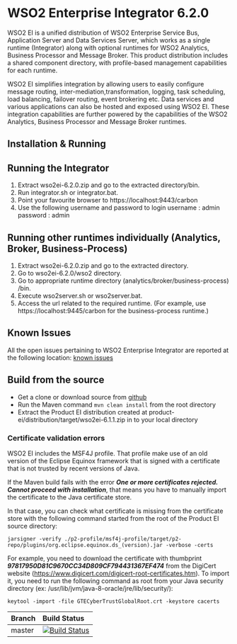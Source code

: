 # WSO2 Enterprise Integrator 6.2.0
WSO2 EI is a unified distribution of WSO2 Enterprise Service Bus, Application Server and Data Services Server, which works as a single runtime (Integrator) along with optional runtimes for WSO2 Analytics, Business Processor and Message Broker. This product distribution includes a shared component directory, with profile-based management capabilities for each runtime.

WSO2 EI simplifies integration by allowing users to easily configure message routing, inter-mediation,transformation, logging, task scheduling, load balancing, failover routing, event brokering etc. Data services and various applications can also be hosted and exposed using WSO2 EI. These integration capabilities are further powered by the capabilities of the WSO2 Analytics, Business Processor and Message Broker runtimes.

## Installation & Running
## Running the Integrator
1. Extract  wso2ei-6.2.0.zip and go to the extracted directory/bin.
2. Run integrator.sh or integrator.bat.
3. Point your favourite browser to  https://localhost:9443/carbon
4. Use the following username and password to login
   username : admin
   password : admin
   
## Running other runtimes individually (Analytics, Broker, Business-Process)
1. Extract wso2ei-6.2.0.zip and go to the extracted directory.
2. Go to wso2ei-6.2.0/wso2 directory.
3. Go to appropriate runtime directory (analytics/broker/business-process) /bin.
4. Execute wso2server.sh or wso2server.bat.
3. Access the url related to the required runtime. (For example, use https://localhost:9445/carbon for the business-process runtime.)

## Known Issues
All the open issues pertaining to WSO2 Enterprise Integrator are reported at the following location:
[known issues](https://github.com/wso2/product-ei/issues)

## Build from the source
- Get a clone or download source from [github](https://github.com/wso2/product-ei)
- Run the Maven command ``mvn clean install`` from the root directory
- Extract the Product EI distribution created at product-ei/distribution/target/wso2ei-6.1.1.zip in to your local directory

### Certificate validation errors
WSO2 EI includes the MSF4J profile. That profile make use of an old version of the Eclipse Equinox framework that is signed with a certificate that is not trusted by recent versions of Java.

If the Maven build fails with the error ***One or more certificates rejected. Cannot proceed with installation***, that means you have to manually import the certificate to the Java certificate store.

In that case, you can check what certificate is missing from the certificate store with the following command started from the root of the Product EI source directory:

```jarsigner -verify ./p2-profile/msf4j-profile/target/p2-repo/plugins/org.eclipse.equinox.ds_(version).jar -verbose -certs```

For example, you need to download the certificate with thumbprint ***97817950D81C9670CC34D809CF794431367EF474*** from the DigiCert website (https://www.digicert.com/digicert-root-certificates.htm). To import it, you need to run the following command as root from your Java security directory (ex: /usr/lib/jvm/java-8-oracle/jre/lib/security/):

```keytool -import -file GTECyberTrustGlobalRoot.crt -keystore cacerts```

|  Branch | Build Status |
| :------------ |:-------------
| master      | [![Build Status](https://wso2.org/jenkins/job/product-ei/badge/icon)](https://wso2.org/jenkins/job/product-ei) |
